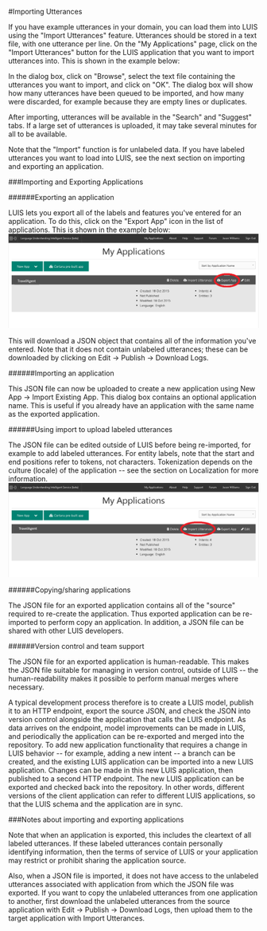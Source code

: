<!-- 
NavPath: LUIS API
LinkLabel: Importing and Exporting 
Url: LUIS-api/documentation/ImportingAndExporting
Weight: 76 
-->


#Importing Utterances

If you have example utterances in your domain, you can load them into LUIS using the "Import Utterances" feature. Utterances should be stored in a text file, with one utterance per line. On the "My Applications" page, click on the "Import Utterances" button for the LUIS application that you want to import utterances into. This is shown in the example below: 



In the dialog box, click on "Browse", select the text file containing the utterances you want to import, and click on "OK". The dialog box will show how many utterances have been queued to be imported, and how many were discarded, for example because they are empty lines or duplicates. 

After importing, utterances will be available in the "Search" and "Suggest" tabs. If a large set of utterances is uploaded, it may take several minutes for all to be available. 

Note that the "Import" function is for unlabeled data. If you have labeled utterances you want to load into LUIS, see the next section on importing and exporting an application.


###Importing and Exporting Applications

######Exporting an application

LUIS lets you export all of the labels and features you've entered for an application. To do this, click on the "Export App" icon in the list of applications. This is shown in the example below: 
![My Applications page screenshot w. Export App command highlighted](./Images/ExportApp.png)


This will download a JSON object that contains all of the information you've entered. Note that it does not contain unlabeled utterances; these can be downloaded by clicking on Edit -> Publish -> Download Logs. 

######Importing an application

This JSON file can now be uploaded to create a new application using New App -> Import Existing App. This dialog box contains an optional application name. This is useful if you already have an application with the same name as the exported application. 

######Using import to upload labeled utterances

The JSON file can be edited outside of LUIS before being re-imported, for example to add labeled utterances. For entity labels, note that the start and end positions refer to tokens, not characters. Tokenization depends on the culture (locale) of the application -- see the section on Localization for more information. 
![My Applications page screenshot w. Import Utterances command highlighted](./Images/ImportUtterances.png)

######Copying/sharing applications

The JSON file for an exported application contains all of the "source" required to re-create the application. Thus exported application can be re-imported to perform copy an application. In addition, a JSON file can be shared with other LUIS developers. 

######Version control and team support

The JSON file for an exported application is human-readable. This makes the JSON file suitable for managing in version control, outside of LUIS -- the human-readability makes it possible to perform manual merges where necessary. 

A typical development process therefore is to create a LUIS model, publish it to an HTTP endpoint, export the source JSON, and check the JSON into version control alongside the application that calls the LUIS endpoint. As data arrives on the endpoint, model improvements can be made in LUIS, and periodically the application can be re-exported and merged into the repository. To add new application functionality that requires a change in LUIS behavior -- for example, adding a new intent -- a branch can be created, and the existing LUIS application can be imported into a new LUIS application. Changes can be made in this new LUIS application, then published to a second HTTP endpoint. The new LUIS application can be exported and checked back into the repository. In other words, different versions of the client application can refer to different LUIS applications, so that the LUIS schema and the application are in sync. 



###Notes about importing and exporting applications

Note that when an application is exported, this includes the cleartext of all labeled utterances. If these labeled utterances contain personally identifying information, then the terms of service of LUIS or your application may restrict or prohibit sharing the application source. 

Also, when a JSON file is imported, it does not have access to the unlabeled utterances associated with application from which the JSON file was exported. If you want to copy the unlabeled utterances from one application to another, first download the unlabeled utterances from the source application with Edit -> Publish -> Download Logs, then upload them to the target application with Import Utterances. 
